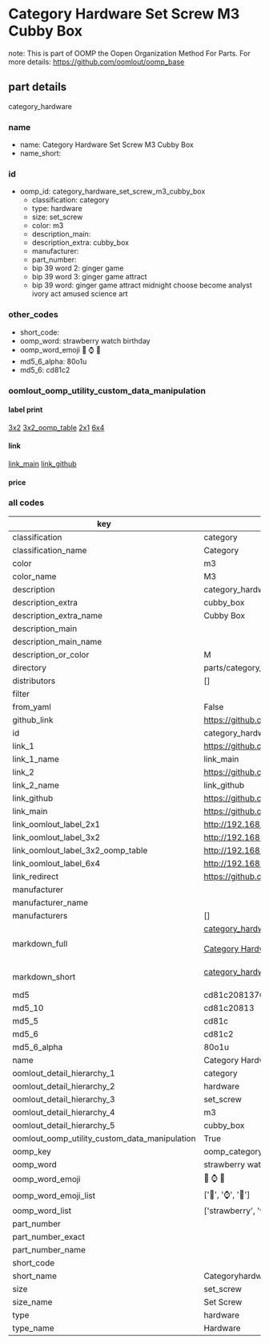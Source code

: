 # Category Hardware Set Screw M3 Cubby Box  

note: This is part of OOMP the Oopen Organization Method For Parts. For more details: https://github.com/oomlout/oomp_base

##  part details
  



category_hardware



### name
* name: Category Hardware Set Screw M3 Cubby Box
* name_short: 
### id
* oomp_id: category_hardware_set_screw_m3_cubby_box
  * classification: category
  * type: hardware
  * size: set_screw
  * color: m3
  * description_main: 
  * description_extra: cubby_box
  * manufacturer: 
  * part_number: 
  * bip 39 word 2: ginger game
  * bip 39 word 3: ginger game attract
  * bip 39 word: ginger game attract midnight choose become analyst ivory act amused science art

### other_codes
* short_code: 
* oomp_word: strawberry watch birthday
* oomp_word_emoji :strawberry: :watch: :birthday:
* md5_6_alpha: 80o1u
* md5_6: cd81c2






### oomlout_oomp_utility_custom_data_manipulation
#### label print
[3x2](http://192.168.1.245:1112/?label=oomp%2080o1u)
[3x2_oomp_table](http://192.168.1.108:1112/?label=oomp%2080o1u)
[2x1](http://192.168.1.242:1112/?label=oomp%2080o1u)
[6x4](http://192.168.1.55:1112/?label=oomp%2080o1u)    

#### link

[link_main](https://github.com/oomlout/oomlout_oomp_version_1_messy/tree/main/parts/category_hardware_set_screw_m3_cubby_box) [link_github](https://github.com/oomlout/oomlout_oomp_version_1_messy/tree/main/parts/category_hardware_set_screw_m3_cubby_box)                             

#### price







### all codes 
| key | value |  
| --- | --- |  
| classification | category |  
| classification_name | Category |  
| color | m3 |  
| color_name | M3 |  
| description | category_hardware |  
| description_extra | cubby_box |  
| description_extra_name | Cubby Box |  
| description_main |  |  
| description_main_name |  |  
| description_or_color | M  |  
| directory | parts/category_hardware_set_screw_m3_cubby_box |  
| distributors | [] |  
| filter |  |  
| from_yaml | False |  
| github_link | https://github.com/oomlout/oomlout_oomp_part_src/tree/main/parts/category_hardware_set_screw_m3_cubby_box |  
| id | category_hardware_set_screw_m3_cubby_box |  
| link_1 | https://github.com/oomlout/oomlout_oomp_version_1_messy/tree/main/parts/category_hardware_set_screw_m3_cubby_box |  
| link_1_name | link_main |  
| link_2 | https://github.com/oomlout/oomlout_oomp_version_1_messy/tree/main/parts/category_hardware_set_screw_m3_cubby_box |  
| link_2_name | link_github |  
| link_github | https://github.com/oomlout/oomlout_oomp_version_1_messy/tree/main/parts/category_hardware_set_screw_m3_cubby_box |  
| link_main | https://github.com/oomlout/oomlout_oomp_version_1_messy/tree/main/parts/category_hardware_set_screw_m3_cubby_box |  
| link_oomlout_label_2x1 | http://192.168.1.242:1112/?label=oomp%2080o1u |  
| link_oomlout_label_3x2 | http://192.168.1.245:1112/?label=oomp%2080o1u |  
| link_oomlout_label_3x2_oomp_table | http://192.168.1.108:1112/?label=oomp%2080o1u |  
| link_oomlout_label_6x4 | http://192.168.1.55:1112/?label=oomp%2080o1u |  
| link_redirect | https://github.com/oomlout/oomlout_oomp_version_1_messy/tree/main/parts/category_hardware_set_screw_m3_cubby_box |  
| manufacturer |  |  
| manufacturer_name |  |  
| manufacturers | [] |  
| markdown_full | [category_hardware_set_screw_m3_cubby_box](none)<br>[](none)<br>[Category Hardware Set Screw M3 Cubby Box](none)<br><br> |  
| markdown_short | [category_hardware_set_screw_m3_cubby_box](none)<br><br> |  
| md5 | cd81c2081376e1084f9428c61d97cb10 |  
| md5_10 | cd81c20813 |  
| md5_5 | cd81c |  
| md5_6 | cd81c2 |  
| md5_6_alpha | 80o1u |  
| name | Category Hardware Set Screw M3 Cubby Box |  
| oomlout_detail_hierarchy_1 | category |  
| oomlout_detail_hierarchy_2 | hardware |  
| oomlout_detail_hierarchy_3 | set_screw |  
| oomlout_detail_hierarchy_4 | m3 |  
| oomlout_detail_hierarchy_5 | cubby_box |  
| oomlout_oomp_utility_custom_data_manipulation | True |  
| oomp_key | oomp_category_hardware_set_screw_m3_cubby_box |  
| oomp_word | strawberry watch birthday |  
| oomp_word_emoji | :strawberry: :watch: :birthday: |  
| oomp_word_emoji_list | [':strawberry:', ':watch:', ':birthday:'] |  
| oomp_word_list | ['strawberry', 'watch', 'birthday'] |  
| part_number |  |  
| part_number_exact |  |  
| part_number_name |  |  
| short_code |  |  
| short_name | Categoryhardware |  
| size | set_screw |  
| size_name | Set Screw |  
| type | hardware |  
| type_name | Hardware |  
